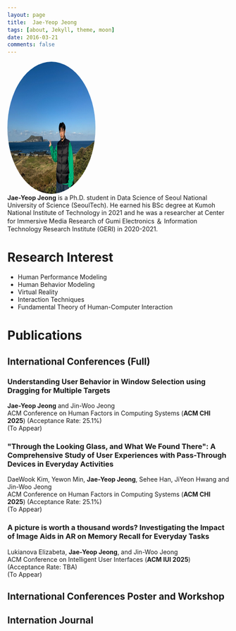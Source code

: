 ```yaml
---
layout: page
title:  Jae-Yeop Jeong
tags: [about, Jekyll, theme, moon]
date: 2016-03-21
comments: false
---
```


<img src="/assets/img/제주도.jpg" alt="Profile Picture" style="width: 200px; height: 300px; border-radius: 50%; vertical-align: middle; margin-right: 10px;">
<br>
<b>Jae-Yeop Jeong</b> is a Ph.D. student in Data Science of Seoul National University of Science (SeoulTech). He earned his BSc degree at Kumoh National Institute of Technology in 2021 and he was a researcher at Center for Immersive Media Research of Gumi Electronics ＆ Information Technology Research Institute (GERI) in 2020-2021.

# Research Interest
* Human Performance Modeling
* Human Behavior Modeling
* Virtual Reality
* Interaction Techniques
* Fundamental Theory of Human-Computer Interaction

# Publications
## International Conferences (Full)
### Understanding User Behavior in Window Selection using Dragging for Multiple Targets <br>
<b>Jae-Yeop Jeong</b> and Jin-Woo Jeong <br>
ACM Conference on Human Factors in Computing Systems (<b>ACM CHI 2025</b>) (Acceptance Rate: 25.1%) <br>
(To Appear) <br>

### "Through the Looking Glass, and What We Found There": A Comprehensive Study of User Experiences with Pass-Through Devices in Everyday Activities <br>
DaeWook Kim, Yewon Min, <b>Jae-Yeop Jeong</b>, Sehee Han, JiYeon Hwang and Jin-Woo Jeong <br>
ACM Conference on Human Factors in Computing Systems (<b>ACM CHI 2025</b>) (Acceptance Rate: 25.1%) <br> 
(To Appear) <br>

### A picture is worth a thousand words? Investigating the Impact of Image Aids in AR on Memory Recall for Everyday Tasks <br>
Lukianova Elizabeta, <b>Jae-Yeop Jeong</b>, and Jin-Woo Jeong <br>
ACM Conference on Intelligent User Interfaces (<b>ACM IUI 2025</b>) (Acceptance Rate: TBA) <br> 
(To Appear) <br>

## International Conferences Poster and Workshop

## Internation Journal

